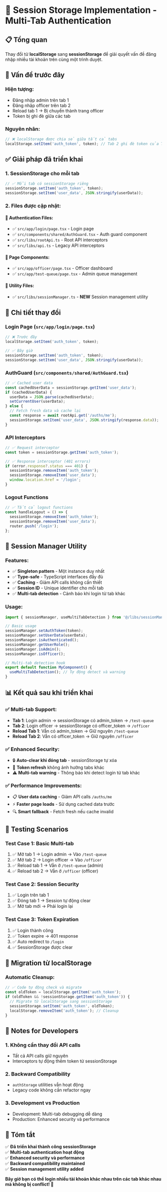 # 🔐 Session Storage Implementation - Multi-Tab Authentication

## 📋 **Tổng quan**

Thay đổi từ **localStorage** sang **sessionStorage** để giải quyết vấn đề đăng nhập nhiều tài khoản trên cùng một trình duyệt.

## 🚨 **Vấn đề trước đây**

### **Hiện tượng:**
- Đăng nhập admin trên tab 1
- Đăng nhập officer trên tab 2  
- Reload tab 1 → Bị chuyển thành trang officer
- Token bị ghi đè giữa các tab

### **Nguyên nhân:**
```typescript
// ❌ localStorage được chia sẻ giữa tất cả tabs
localStorage.setItem('auth_token', token); // Tab 2 ghi đè token của Tab 1
```

## ✅ **Giải pháp đã triển khai**

### **1. SessionStorage cho mỗi tab**
```typescript
// ✅ Mỗi tab có sessionStorage riêng
sessionStorage.setItem('auth_token', token);
sessionStorage.setItem('user_data', JSON.stringify(userData));
```

### **2. Files được cập nhật:**

#### **🔐 Authentication Files:**
- ✅ `src/app/login/page.tsx` - Login page
- ✅ `src/components/shared/AuthGuard.tsx` - Auth guard component  
- ✅ `src/libs/rootApi.ts` - Root API interceptors
- ✅ `src/libs/api.ts` - Legacy API interceptors

#### **📄 Page Components:**
- ✅ `src/app/officer/page.tsx` - Officer dashboard
- ✅ `src/app/test-queue/page.tsx` - Admin queue management

#### **🔧 Utility Files:**
- ✅ `src/libs/sessionManager.ts` - **NEW** Session management utility

## 🎯 **Chi tiết thay đổi**

### **Login Page (`src/app/login/page.tsx`)**
```typescript
// ❌ Trước đây
localStorage.setItem('auth_token', token);

// ✅ Bây giờ
sessionStorage.setItem('auth_token', token);
sessionStorage.setItem('user_data', JSON.stringify(userData));
```

### **AuthGuard (`src/components/shared/AuthGuard.tsx`)**
```typescript
// ✅ Cached user data
const cachedUserData = sessionStorage.getItem('user_data');
if (cachedUserData) {
  userData = JSON.parse(cachedUserData);
  setCurrentUser(userData);
} else {
  // Fetch fresh data và cache lại
  const response = await rootApi.get('/auths/me');
  sessionStorage.setItem('user_data', JSON.stringify(response.data));
}
```

### **API Interceptors**
```typescript
// ✅ Request interceptor
const token = sessionStorage.getItem('auth_token');

// ✅ Response interceptor (401 errors)
if (error.response?.status === 401) {
  sessionStorage.removeItem('auth_token');
  sessionStorage.removeItem('user_data');
  window.location.href = '/login';
}
```

### **Logout Functions**
```typescript
// ✅ Tất cả logout functions
const handleLogout = () => {
  sessionStorage.removeItem('auth_token');
  sessionStorage.removeItem('user_data');
  router.push('/login');
};
```

## 🚀 **Session Manager Utility**

### **Features:**
- ✅ **Singleton pattern** - Một instance duy nhất
- ✅ **Type-safe** - TypeScript interfaces đầy đủ
- ✅ **Caching** - Giảm API calls không cần thiết
- ✅ **Session ID** - Unique identifier cho mỗi tab
- ✅ **Multi-tab detection** - Cảnh báo khi login từ tab khác

### **Usage:**
```typescript
import { sessionManager, useMultiTabDetection } from '@/libs/sessionManager';

// Basic usage
sessionManager.setAuthToken(token);
sessionManager.setUserData(userData);
sessionManager.isAuthenticated();
sessionManager.getUserRole();
sessionManager.isAdmin();
sessionManager.isOfficer();

// Multi-tab detection hook
export default function MyComponent() {
  useMultiTabDetection(); // Tự động detect và warning
}
```

## 📊 **Kết quả sau khi triển khai**

### **✅ Multi-tab Support:**
- **Tab 1**: Login admin → sessionStorage có admin_token → `/test-queue` 
- **Tab 2**: Login officer → sessionStorage có officer_token → `/officer`
- **Reload Tab 1**: Vẫn có admin_token → Giữ nguyên `/test-queue`
- **Reload Tab 2**: Vẫn có officer_token → Giữ nguyên `/officer`

### **✅ Enhanced Security:**
- 🔒 **Auto-clear khi đóng tab** - sessionStorage tự xóa
- 🔄 **Token refresh** không ảnh hưởng tabs khác
- ⚠️ **Multi-tab warning** - Thông báo khi detect login từ tab khác

### **✅ Performance Improvements:**
- 📋 **User data caching** - Giảm API calls `/auths/me`
- ⚡ **Faster page loads** - Sử dụng cached data trước
- 🔍 **Smart fallback** - Fetch fresh nếu cache invalid

## 🧪 **Testing Scenarios**

### **Test Case 1: Basic Multi-tab**
1. ✅ Mở tab 1 → Login admin → Vào `/test-queue`
2. ✅ Mở tab 2 → Login officer → Vào `/officer`  
3. ✅ Reload tab 1 → Vẫn ở `/test-queue` (admin)
4. ✅ Reload tab 2 → Vẫn ở `/officer` (officer)

### **Test Case 2: Session Security**
1. ✅ Login trên tab 1
2. ✅ Đóng tab 1 → Session tự động clear
3. ✅ Mở tab mới → Phải login lại

### **Test Case 3: Token Expiration**
1. ✅ Login thành công
2. ✅ Token expire → 401 response
3. ✅ Auto redirect to `/login`
4. ✅ SessionStorage được clear

## 🔄 **Migration từ localStorage**

### **Automatic Cleanup:**
```typescript
// ✅ Code tự động check và migrate
const oldToken = localStorage.getItem('auth_token');
if (oldToken && !sessionStorage.getItem('auth_token')) {
  // Migrate từ localStorage sang sessionStorage
  sessionStorage.setItem('auth_token', oldToken);
  localStorage.removeItem('auth_token'); // Cleanup
}
```

## 📝 **Notes for Developers**

### **1. Không cần thay đổi API calls**
- Tất cả API calls giữ nguyên
- Interceptors tự động thêm token từ sessionStorage

### **2. Backward Compatibility**
- `authStorage` utilities vẫn hoạt động
- Legacy code không cần refactor ngay

### **3. Development vs Production**
- Development: Multi-tab debugging dễ dàng
- Production: Enhanced security và performance

## 🎉 **Tóm tắt**

✅ **Đã triển khai thành công sessionStorage**  
✅ **Multi-tab authentication hoạt động**  
✅ **Enhanced security và performance**  
✅ **Backward compatibility maintained**  
✅ **Session management utility added**  

**Bây giờ bạn có thể login nhiều tài khoản khác nhau trên các tab khác nhau mà không bị conflict! 🚀**
